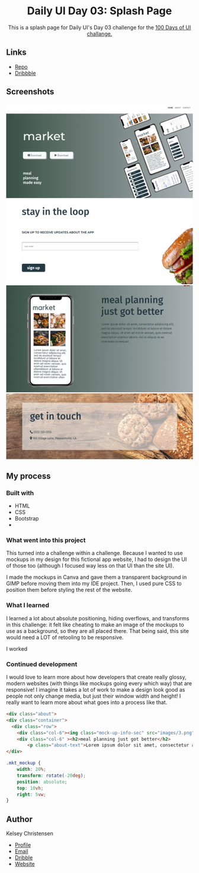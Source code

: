 <h1 align="center">Daily UI Day 03: Splash Page</h1>

<p align="center">
This is a splash page for Daily UI's Day 03 challenge for the <a href="https://www.dailyui.co/"> 100 Days of UI 
challange.</a></p>



## Links

- [Repo](https://github.com/kelseychristensen/Daily-UI-Day-03 "Daily UI Day 03 Repo")
- [Dribbble](https://dribbble.com/shots/19952876-Daily-UI-Day-02-Credit-Card-Form "Dribbble Link")

## Screenshots

![Section 1](screenshot%201.PNG "Top Section")
![Section 2](screenshot%202.PNG "Signup Section")
![Section 3](screenshot%203.PNG "About Section")
![Section 4](screenshot4.PNG "Contact Section")



## My process

### Built with

- HTML
- CSS
- Bootstrap
- 
### What went into this project

This turned into a challenge within a challenge. Because I wanted to use mockups in my design for this fictional app website, I had to design the UI of those too (although I focused way less on that UI than the site UI).

I made the mockups in Canva and gave them a transparent background in GIMP before moving them into my IDE project. Then, I used pure CSS to position them before styling the rest of the website.

### What I learned

I learned a lot about absolute positioning, hiding overflows, and transforms in this challenge: it felt like cheating to make an image of the mockups to use as a background, so they are all placed there. That being said, this site would need a LOT of retooling to be responsive.

I worked 

### Continued development

I would love to learn more about how developers that create really glossy, modern websites (with things like mockups going every which way) that are responsive! I imagine it takes a lot of work to make a design look good as people not only change media, but just their window width and height! I really  want to learn more about what goes into a process like that.

```html
<div class="about">
<div class="container">
  <div class="row">
    <div class="col-6"><img class="mock-up-info-sec" src="images/3.png"></div>
    <div class="col-6" ><h2>meal planning just got better</h2>
        <p class="about-text">Lorem ipsum dolor sit amet, consectetur adipiscing elit, sed do eiusmod tempor incididunt ut labore et dolore magna aliqua. Ut enim ad minim veniam, quis nostrud exercitation ullamco laboris nisi ut aliquip ex ea commodo consequat
</div>

```
```css
.mkt_mockup {
    width: 20%;
    transform: rotate(-20deg);
    position: absolute;
    top: 10vh;
    right: 5vw;
}
```
## Author

Kelsey Christensen

- [Profile](https://github.com/kelseychristensen "Kelsey Christensen")
- [Email](mailto:kelsey.c.christensen@gmail.com?subject=Hi "Hi!")
- [Dribble](https://dribbble.com/kelseychristensen "Hi!")
- [Website](http://kelseychristensen.com/ "Welcome")
